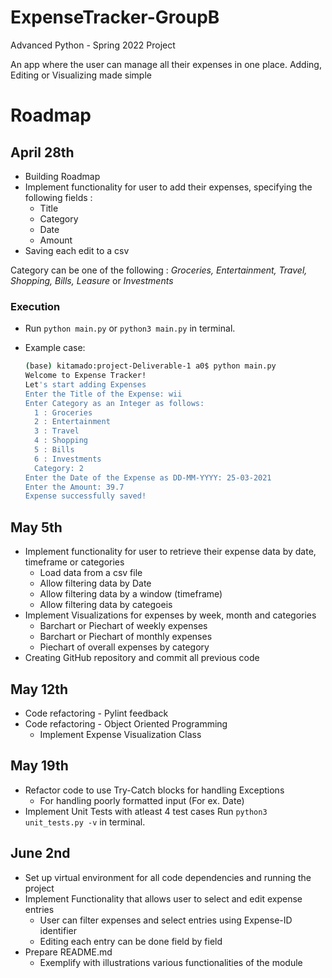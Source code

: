 # ExpenseTracker-GroupB

Advanced Python - Spring 2022 Project

An app where the user can manage all their expenses in one place. Adding, Editing or Visualizing made simple 

# Roadmap
## April 28th
- Building Roadmap
- Implement functionality for user to add their expenses, specifying the following fields :
	- Title
	- Category 
	- Date 
	- Amount 
- Saving each edit to a csv

Category can be one of the following : *Groceries, Entertainment, Travel, Shopping, Bills, Leasure* or *Investments*

### Execution

- Run `python main.py` or `python3 main.py` in terminal.
- Example case:

  ```bash
  (base) kitamado:project-Deliverable-1 a0$ python main.py
  Welcome to Expense Tracker!
  Let's start adding Expenses
  Enter the Title of the Expense: wii
  Enter Category as an Integer as follows: 
    1 : Groceries 
    2 : Entertainment 
    3 : Travel 
    4 : Shopping 
    5 : Bills 
    6 : Investments 
    Category: 2
  Enter the Date of the Expense as DD-MM-YYYY: 25-03-2021
  Enter the Amount: 39.7
  Expense successfully saved!
  ```


## May 5th
- Implement functionality for user to retrieve their expense data by date, timeframe or categories
	- Load data from a csv file
	- Allow filtering data by Date
	- Allow filtering data by a window (timeframe)
	- Allow filtering data by categoeis
- Implement Visualizations for expenses by week, month and categories
	- Barchart or Piechart of weekly expenses
	- Barchart or Piechart of monthly expenses
	- Piechart of overall expenses by category
- Creating GitHub repository and commit all previous code

## May 12th
- Code refactoring - Pylint feedback
- Code refactoring - Object Oriented Programming
	- Implement Expense Visualization Class

## May 19th
- Refactor code to use Try-Catch blocks for handling Exceptions
	- For handling poorly formatted input (For ex. Date)
- Implement Unit Tests with atleast 4 test cases
	 Run `python3 unit_tests.py -v` in terminal.
## June 2nd
- Set up virtual environment for all code dependencies and running the project
- Implement Functionality that allows user to select and edit expense entries 
	- User can filter expenses and select entries using Expense-ID identifier
	- Editing each entry can be done field by field 
- Prepare README.md
	- Exemplify with illustrations various functionalities of the module
